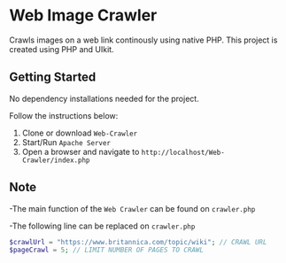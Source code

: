 # Web Image Crawler

Crawls images on a web link continously using native PHP. 
This project is created using PHP and UIkit.

## Getting Started
No dependency installations needed for the project.

Follow the instructions below:

1. Clone or download `Web-Crawler`
2. Start/Run `Apache Server`
3. Open a browser and navigate to `http://localhost/Web-Crawler/index.php`


## Note

-The main function of the `Web Crawler` can be found on `crawler.php`

-The following line can be replaced on `crawler.php` 
```php
$crawlUrl = "https://www.britannica.com/topic/wiki"; // CRAWL URL
$pageCrawl = 5; // LIMIT NUMBER OF PAGES TO CRAWL
```
